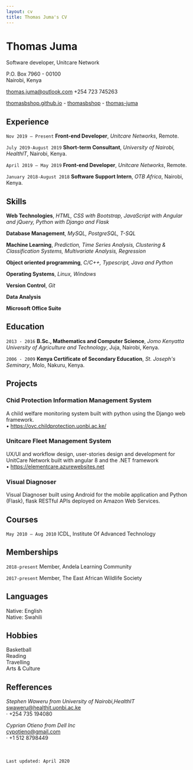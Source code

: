 ```yaml
---
layout: cv
title: Thomas Juma's CV
---
```

# Thomas Juma
Software developer, Unitcare Network

P.O. Box 7960 - 00100 <br/>
Nairobi, Kenya<br/>

thomas.juma@outlook.com
+254 723 745263

<div id="webaddress">
  <a href="https://thomasbshop.github.io"><i class="fas fa-home"></i> thomasbshop.github.io</a> - 
  <a href="https://github.com/thomasbshop"><i class="fab fa-github"></i> thomasbshop</a> - 
  <a href="https://www.linkedin.com/in/thomas-juma/"><i class="fab fa-linkedin"></i> thomas-juma</a>
</div>


## Experience

`Nov 2019 — Present`
**Front-end Developer**, *Unitcare Networks*, Remote.

`July 2019-August 2019`
**Short-term Consultant**, *University of Nairobi, HealthIT*, Nairobi, Kenya.

`April 2019 — May 2019`
**Front-end Developer**, *Unitcare Networks*, Remote.

`January 2018-August 2018`
**Software Support Intern**, *OTB Africa*, Nairobi, Kenya.




## Skills

**Web Technologies**, *HTML, CSS with Bootstrap, JavaScript with Angular and jQuery, Python with Django and Flask*

**Database Management**, *MySQL, PostgreSQL, T-SQL*

**Machine Learning**, *Prediction, Time Series Analysis, Clustering & Classification Systems, Multivariate Analysis, Regression*

**Object oriented programming**, *C/C++, Typescript, Java and Python*

**Operating Systems**, *Linux, Windows*

**Version Control**, *Git*

**Data Analysis**

**Microsoft Office Suite**


## Education

`2013 - 2016`
**B.Sc., Mathematics and Computer Science**, *Jomo
Kenyatta University of Agriculture and Technology*, Juja, Nairobi, Kenya.

`2006 - 2009`
**Kenya Certificate of Secondary Education**, *St. Joseph's Seminary*, Molo, Nakuru, Kenya.


## Projects

### Chid Protection Information Management System

A child welfare monitoring system built with python using the Django web framework.<br/>
• <a href="https://ovc.childprotection.uonbi.ac.ke/"> https://ovc.childprotection.uonbi.ac.ke/</a>

### Unitcare Fleet Management System

UX/UI and workflow design, user-stories design and development for UnitCare Network built with angular 8
and the .NET framework<br/>
• <a href="https://elementcare.azurewebsites.net"> https://elementcare.azurewebsites.net</a>

### Visual Diagnoser

Visual Diagnoser built using Android for the mobile application and Python (Flask), flask RESTful APIs
deployed on Amazon Web Services.


## Courses

`May 2010 — Aug 2010`
ICDL, Institute Of Advanced Technology


## Memberships

`2018-present`
Member, Andela Learning Community

`2017-present`
Member, The East African Wildlife Society


## Languages

Native: English<br/>
Native: Swahili


## Hobbies

Basketball<br/>
Reading<br/>
Travelling<br/>
Arts & Culture<br/>

## Refferences

*Stephen Waweru from University of Nairobi,HealthIT*<br/>
swaweru@healthit.uonbi.ac.ke <br/>
· +254 735 194080

*Cyprian Otieno from Dell Inc*<br/>
cypotieno@gmail.com <br/>
· +1 512 8798449

<br/><br/>`Last updated: April 2020`<br/><br/>

